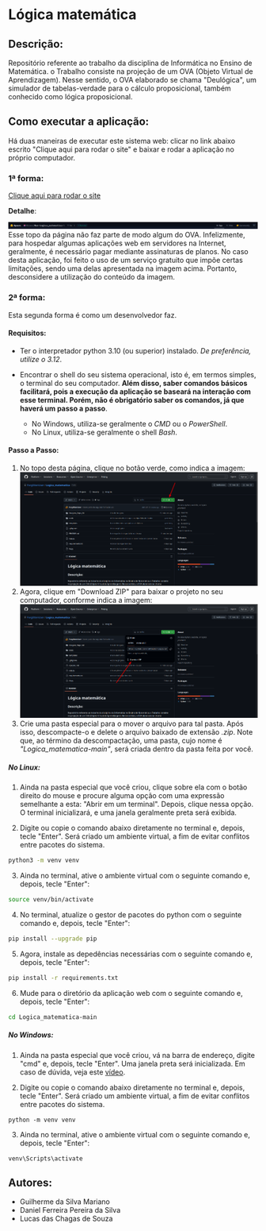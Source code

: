 # Lógica matemática

## Descrição:

Repositório referente ao trabalho da disciplina de Informática no Ensino de Matemática. o Trabalho consiste na projeção de um OVA (Objeto Virtual de Aprendizagem).
Nesse sentido, o OVA elaborado se chama "Deulógica", um simulador de tabelas-verdade para o cálculo proposicional, também conhecido como lógica proposicional.

## Como executar a aplicação:

Há duas maneiras de executar este sistema web: clicar no link abaixo escrito "Clique aqui para rodar o site" e baixar e rodar a aplicação no próprio computador.

### 1ª forma:

[Clique aqui para rodar o site](https://huggingface.co/spaces/Shzous/Run-Logica_matematica)

**Detalhe**: 

![Topo da página](Imagens_Repo_Git/pg_top.png)
Esse topo da página não faz parte de modo algum do OVA. Infelizmente, para hospedar algumas aplicações web em servidores na Internet, geralmente, é necessário pagar mediante assinaturas de planos. No caso desta aplicação, foi feito o uso de um serviço gratuito que impõe certas limitações, sendo uma delas apresentada na imagem acima. Portanto, desconsidere a utilização
do conteúdo da imagem.


### 2ª forma:

Esta segunda forma é como um desenvolvedor faz. 

#### Requisitos:

- Ter o interpretador python 3.10 (ou superior) instalado. *De preferência,
utilize o 3.12*.
- Encontrar o shell do seu sistema operacional, isto é, em termos simples, o terminal do seu computador. **Além disso, saber comandos básicos facilitará, pois a execução da aplicação se baseará na interação com esse terminal. Porém, não é obrigatório saber os comandos, já que haverá um passo a passo**.

    - No Windows, utiliza-se geralmente o *CMD* ou o *PowerShell*.
    - No Linux, utiliza-se geralmente o shell *Bash*.

#### Passo a Passo:

1. No topo desta página, clique no botão verde, como indica a imagem:
![Topo da página do github](Imagens_Repo_Git/topo_github.png)
2. Agora, clique em "Download ZIP" para baixar o projeto no seu computador, conforme indica a imagem:
![Topo da página do github](Imagens_Repo_Git/download.png)
3. Crie uma pasta especial para o mover o arquivo para tal pasta. Após isso, descompacte-o e delete o arquivo baixado de extensão *.zip*. Note que, ao término da descompactação, uma pasta, cujo nome é *"Logica_matematica-main"*,
será criada dentro da pasta feita por você.

##### No Linux:

1. Ainda na pasta especial que você criou, clique sobre ela com o botão direito do mouse
e procure alguma opção com uma expressão semelhante a esta: "Abrir em um terminal". Depois, clique nessa opção. O terminal inicializará, e uma janela  geralmente preta será exibida.

2. Digite ou copie o comando abaixo diretamente no terminal e, depois, tecle "Enter". Será criado um ambiente virtual, a fim de evitar conflitos entre pacotes do sistema.
```bash
python3 -m venv venv
```
3. Ainda no terminal, ative o ambiente virtual com o seguinte comando e, depois, tecle "Enter":
```bash
source venv/bin/activate
```
4. No terminal, atualize o gestor de pacotes do python com o seguinte comando e, depois, tecle "Enter":
```bash
pip install --upgrade pip
```
5. Agora, instale as depedências necessárias com o seguinte comando e, depois, tecle "Enter":
 ```bash
pip install -r requirements.txt
```
6. Mude para o diretório da aplicação web com o seguinte comando e, depois, tecle "Enter":

```bash
cd Logica_matematica-main
```

##### No Windows:

1. Ainda na pasta especial que você criou, vá na barra de endereço, digite "cmd" e, depois, tecle "Enter". Uma janela preta será inicializada. Em caso de dúvida, veja este
[vídeo]([aqui](https://youtube.com/shorts/gtTd6R0ffnE?si=NXnWTGhiXpTodqF5)).

2. Digite ou copie o comando abaixo diretamente no terminal e, depois, tecle "Enter". Será criado um ambiente virtual, a fim de evitar conflitos entre pacotes do sistema.
```
python -m venv venv
```

3. Ainda no terminal, ative o ambiente virtual com o seguinte comando e, depois, tecle "Enter":
```
venv\Scripts\activate
```

## Autores:

- Guilherme da Silva Mariano
- Daniel Ferreira Pereira da Silva
- Lucas das Chagas de Souza